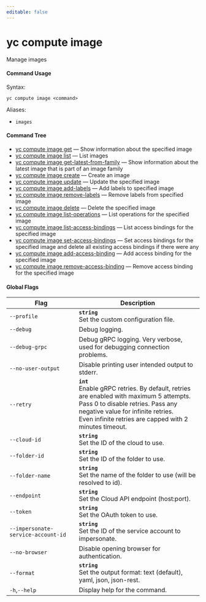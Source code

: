 ```yaml
---
editable: false
---
```


# yc compute image

Manage images

#### Command Usage

Syntax: 

`yc compute image <command>`

Aliases: 

- `images`

#### Command Tree

- [yc compute image get](get.md) — Show information about the specified image
- [yc compute image list](list.md) — List images
- [yc compute image get-latest-from-family](get-latest-from-family.md) — Show information about the latest image that is part of an image family
- [yc compute image create](create.md) — Create an image
- [yc compute image update](update.md) — Update the specified image
- [yc compute image add-labels](add-labels.md) — Add labels to specified image
- [yc compute image remove-labels](remove-labels.md) — Remove labels from specified image
- [yc compute image delete](delete.md) — Delete the specified image
- [yc compute image list-operations](list-operations.md) — List operations for the specified image
- [yc compute image list-access-bindings](list-access-bindings.md) — List access bindings for the specified image
- [yc compute image set-access-bindings](set-access-bindings.md) — Set access bindings for the specified image and delete all existing access bindings if there were any
- [yc compute image add-access-binding](add-access-binding.md) — Add access binding for the specified image
- [yc compute image remove-access-binding](remove-access-binding.md) — Remove access binding for the specified image

#### Global Flags

| Flag | Description |
|----|----|
|`--profile`|<b>`string`</b><br/>Set the custom configuration file.|
|`--debug`|Debug logging.|
|`--debug-grpc`|Debug gRPC logging. Very verbose, used for debugging connection problems.|
|`--no-user-output`|Disable printing user intended output to stderr.|
|`--retry`|<b>`int`</b><br/>Enable gRPC retries. By default, retries are enabled with maximum 5 attempts.<br/>Pass 0 to disable retries. Pass any negative value for infinite retries.<br/>Even infinite retries are capped with 2 minutes timeout.|
|`--cloud-id`|<b>`string`</b><br/>Set the ID of the cloud to use.|
|`--folder-id`|<b>`string`</b><br/>Set the ID of the folder to use.|
|`--folder-name`|<b>`string`</b><br/>Set the name of the folder to use (will be resolved to id).|
|`--endpoint`|<b>`string`</b><br/>Set the Cloud API endpoint (host:port).|
|`--token`|<b>`string`</b><br/>Set the OAuth token to use.|
|`--impersonate-service-account-id`|<b>`string`</b><br/>Set the ID of the service account to impersonate.|
|`--no-browser`|Disable opening browser for authentication.|
|`--format`|<b>`string`</b><br/>Set the output format: text (default), yaml, json, json-rest.|
|`-h`,`--help`|Display help for the command.|
